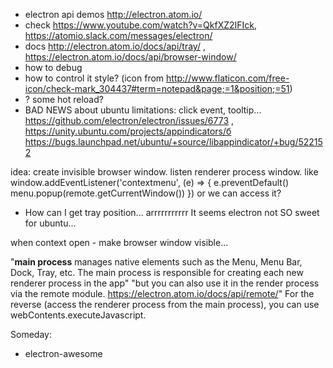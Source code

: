- electron api demos http://electron.atom.io/
- check https://www.youtube.com/watch?v=QkfXZ2IFIck, https://atomio.slack.com/messages/electron/    
- docs http://electron.atom.io/docs/api/tray/ , https://electron.atom.io/docs/api/browser-window/
- how to debug
- how to control it style? (icon from http://www.flaticon.com/free-icon/check-mark_304437#term=notepad&page;=1&position;=51)
- ? some hot reload?
- BAD NEWS about ubuntu limitations: click event, tooltip... https://github.com/electron/electron/issues/6773 , https://unity.ubuntu.com/projects/appindicators/б https://bugs.launchpad.net/ubuntu/+source/libappindicator/+bug/522152


idea: create invisible browser window. listen renderer process window. like
window.addEventListener('contextmenu', (e) => {
e.preventDefault()
menu.popup(remote.getCurrentWindow())
})
or we can access it?

- How can I get tray position... arrrrrrrrrrr It seems electron not SO sweet for ubuntu...

when context open - make browser window visible...

"**main process**  manages native elements such as the Menu, Menu Bar, Dock, Tray, etc. The main process is responsible for creating each new renderer process in the app"
"but you can also use it in the render process via the remote module. https://electron.atom.io/docs/api/remote/"
For the reverse (access the renderer process from the main process), you can use webContents.executeJavascript.

Someday:
- electron-awesome
